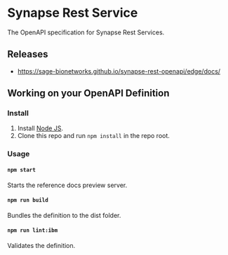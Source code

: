 # Synapse Rest Service

The OpenAPI specification for Synapse Rest Services.

## Releases
* https://sage-bionetworks.github.io/synapse-rest-openapi/edge/docs/


## Working on your OpenAPI Definition

### Install

1. Install [Node JS](https://nodejs.org/).
2. Clone this repo and run `npm install` in the repo root.

### Usage

#### `npm start`

Starts the reference docs preview server.

#### `npm run build`

Bundles the definition to the dist folder.

#### `npm run lint:ibm`

Validates the definition.